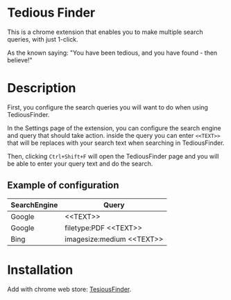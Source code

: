 # Tedious Finder

This is a chrome extension that enables you to make multiple search queries, with just 1-click.

As the known saying: "You have been tedious, and you have found - then believe!"

# Description

First, you configure the search queries you will want to do when using TediousFinder.

In the Settings page of the extension, you can configure the search engine and query that should take action. inside the query you can enter `<<TEXT>>` that will be replaces with your search text when searching in TediousFinder.

Then, clicking `Ctrl+Shift+F` will open the TediousFinder page and you will be able to enter your query text and do the search.

## Example of configuration

| SearchEngine | Query                     |
|--------------|---------------------------|
| Google       | \<\<TEXT\>\>                  |
| Google       | filetype:PDF \<\<TEXT\>\>     |
| Bing         | imagesize:medium \<\<TEXT\>\> |

# Installation

Add with chrome web store: [TesiousFinder]().
